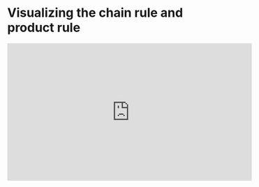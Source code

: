 # Visualizing the chain rule and product rule

<iframe width="560" height="315" src="https://www.youtube.com/embed/YG15m2VwSjA" frameborder="0" allow="accelerometer; autoplay; clipboard-write; encrypted-media; gyroscope; picture-in-picture" allowfullscreen></iframe>
